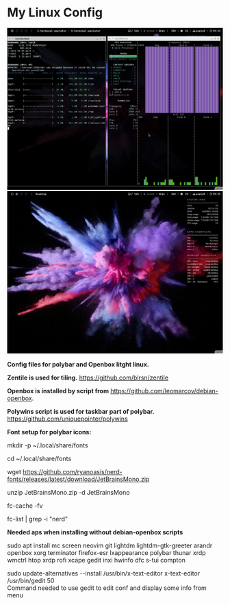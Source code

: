 # My Linux Config

![Screenshot](images/Screenshot1.png)
![Screenshot](images/Screenshot2.png)



**Config files for polybar and Openbox litght linux.**

**Zentile is used for tiling.**
https://github.com/blrsn/zentile


**Openbox is installed by script from** https://github.com/leomarcov/debian-openbox.

**Polywins script is used for taskbar part of polybar.** https://github.com/uniquepointer/polywins

**Font setup for polybar icons:**

mkdir -p ~/.local/share/fonts

cd ~/.local/share/fonts

wget https://github.com/ryanoasis/nerd-fonts/releases/latest/download/JetBrainsMono.zip

unzip JetBrainsMono.zip -d JetBrainsMono

fc-cache -fv

fc-list | grep -i "nerd”


**Needed aps when installing without debian-openbox scripts**


sudo apt install mc screen neovim git lightdm lightdm-gtk-greeter arandr openbox xorg terminator firefox-esr lxappearance polybar thunar xrdp wmctrl htop xrdp rofi xcape gedit inxi hwinfo dfc s-tui compton

sudo update-alternatives --install /usr/bin/x-text-editor x-text-editor /usr/bin/gedit 50   
Command needed to use gedit to edit conf and display some info from menu
